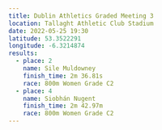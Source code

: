 ```yaml
---
title: Dublin Athletics Graded Meeting 3
location: Tallaght Athletic Club Stadium 
date: 2022-05-25 19:30
latitude: 53.3522291
longitude: -6.3214874
results:
  - place: 2
    name: Sile Muldowney
    finish_time: 2m 36.81s
    race: 800m Women Grade C2
  - place: 4
    name: Siobhán Nugent
    finish_time: 2m 42.97m
    race: 800m Women Grade C2
---
```

